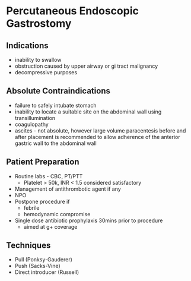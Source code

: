 # Percutaneous Endoscopic Gastrostomy

## Indications
- inability to swallow
- obstruction caused by upper airway or gi tract malignancy
- decompressive purposes

## Absolute Contraindications
- failure to safely intubate stomach
- inability to locate a suitable site on the abdominal wall using transillumination
- coagulopathy
- ascites - not absolute, however large volume paracentesis before and after placement is recommended to allow adherence of the anterior gastric wall to the abdominal wall

## Patient Preparation
- Routine labs - CBC, PT/PTT
	- Platelet > 50k, INR < 1.5 considered satisfactory
- Management of antithrombotic agent if any
- NPO
- Postpone procedure if
	- febrile
	- hemodynamic compromise
- Single dose antibiotic prophylaxis 30mins prior to procedure
	- aimed at g+ coverage

## Techniques
- Pull (Ponksy-Gauderer)
- Push (Sacks-Vine)
- Direct introducer (Russell)